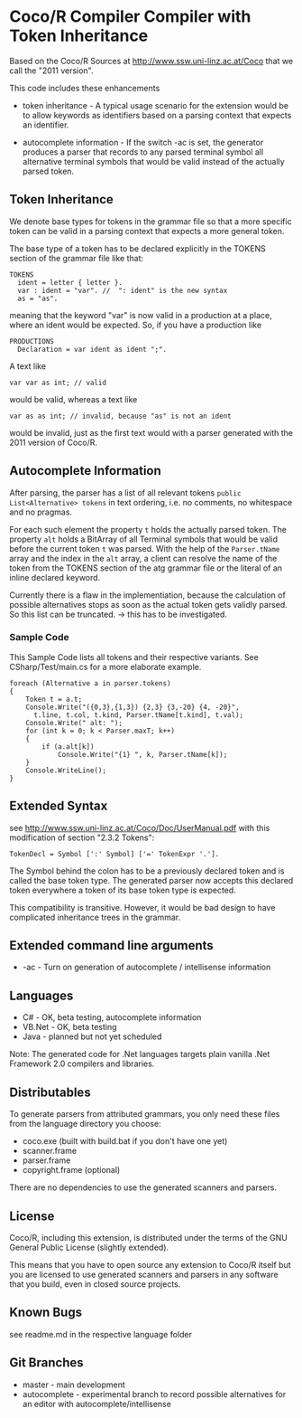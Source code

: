 # Coco/R Compiler Compiler with Token Inheritance

Based on the Coco/R Sources at
http://www.ssw.uni-linz.ac.at/Coco
that we call the "2011 version".

This code includes these enhancements

* token inheritance -
A typical usage scenario for the extension
would be to allow keywords as identifiers 
based on a parsing context that expects an identifier.

* autocomplete information -
If the switch -ac is set, the generator produces a
parser that records to any parsed terminal symbol
all alternative terminal symbols that would be valid
instead of the actually parsed token.


## Token Inheritance

We denote base types for tokens in the grammar file so that
a more specific token can be valid in a parsing
context that expects a more general token.

The base type of a token has to be declared explicitly
in the TOKENS section of the grammar file like that:

    TOKENS
      ident = letter { letter }.
      var : ident = "var". //  ": ident" is the new syntax 
      as = "as".

meaning that the keyword "var" is now valid in a 
production at a place, where an ident would be expected.
So, if you have a production like

    PRODUCTIONS
      Declaration = var ident as ident ";".

A text like

    var var as int; // valid

would be valid, whereas a text like

    var as as int; // invalid, because "as" is not an ident

would be invalid, just as the first text would 
with a parser generated with the 2011 version of Coco/R.


## Autocomplete Information

After parsing, the parser has a list of all relevant
tokens `public List<Alternative> tokens` in text ordering,
i.e. no comments, no whitespace and no pragmas.

For each such element the property `t` holds the actually
parsed token. The property `alt` holds a BitArray of all
Terminal symbols that would be valid before the current 
token `t` was parsed. With the help of the `Parser.tName`
array and the index in the `alt` array, a client can resolve
the name of the token from the TOKENS section of the atg grammar
file or the literal of an inline declared keyword.

Currently there is a flaw in the implementiation, because
the calculation of possible alternatives stops as soon as the 
actual token gets validly parsed. So this list can be truncated.
-> this has to be investigated.



### Sample Code

This Sample Code lists all tokens and their respective
variants. See CSharp/Test/main.cs for a more elaborate
example.

    foreach (Alternative a in parser.tokens)
    {
        Token t = a.t;
        Console.Write("({0,3},{1,3}) {2,3} {3,-20} {4, -20}", 
          t.line, t.col, t.kind, Parser.tName[t.kind], t.val);
        Console.Write(" alt: ");
        for (int k = 0; k < Parser.maxT; k++)
        {
            if (a.alt[k])
                Console.Write("{1} ", k, Parser.tName[k]);
        }
        Console.WriteLine();
    }



## Extended Syntax

see http://www.ssw.uni-linz.ac.at/Coco/Doc/UserManual.pdf 
with this modification of section "2.3.2 Tokens":

    TokenDecl = Symbol [':' Symbol] ['=' TokenExpr '.']. 

The Symbol behind the colon has to be a previously declared
token and is called the base token type. The generated parser
now accepts this declared token everywhere a token of its
base token type is expected. 

This compatibility is transitive.
However, it would be bad design to have complicated
inheritance trees in the grammar.


## Extended command line arguments

* -ac - Turn on generation of autocomplete / intellisense information


## Languages

* C# - OK, beta testing, autocomplete information
* VB.Net - OK, beta testing
* Java - planned but not yet scheduled

Note: The generated code for .Net languages targets
plain vanilla .Net Framework 2.0 compilers and libraries. 


## Distributables

To generate parsers from attributed grammars, you only need
these files from the language directory you choose:

* coco.exe (built with build.bat if you don't have one yet)
* scanner.frame
* parser.frame
* copyright.frame (optional)

There are no dependencies to use the generated scanners and parsers.


## License

Coco/R, including this extension, is distributed under the terms
of the GNU General Public License (slightly extended).

This means that you have to open source any extension to
Coco/R itself but you are licensed to use generated
scanners and parsers in any software that you build, 
even in closed source projects.


## Known Bugs

see readme.md in the respective language folder


## Git Branches

* master - main development
* autocomplete - experimental branch to record possible
  alternatives for an editor with autocomplete/intellisense  

